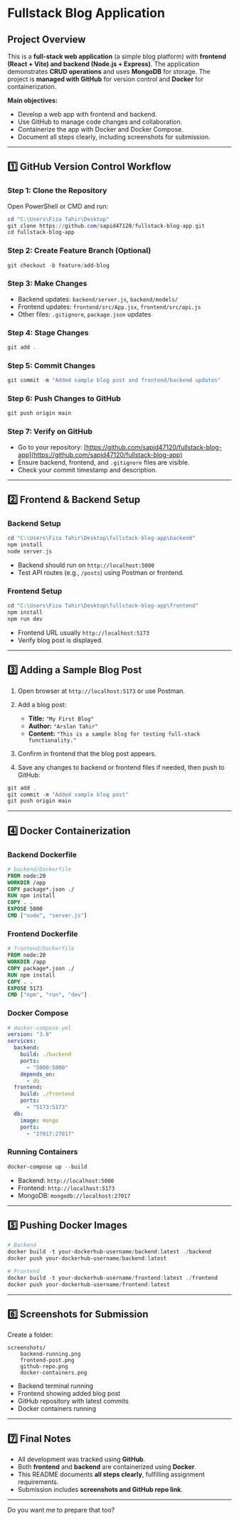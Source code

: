# Fullstack Blog Application

## Project Overview

This is a **full-stack web application** (a simple blog platform) with **frontend (React + Vite) and backend (Node.js + Express)**. The application demonstrates **CRUD operations** and uses **MongoDB** for storage. The project is **managed with GitHub** for version control and **Docker** for containerization.

**Main objectives:**

* Develop a web app with frontend and backend.
* Use GitHub to manage code changes and collaboration.
* Containerize the app with Docker and Docker Compose.
* Document all steps clearly, including screenshots for submission.

---

## 1️⃣ GitHub Version Control Workflow

### Step 1: Clone the Repository

Open PowerShell or CMD and run:

```powershell
cd "C:\Users\Fiza Tahir\Desktop"
git clone https://github.com/sapid47120/fullstack-blog-app.git
cd fullstack-blog-app
```

### Step 2: Create Feature Branch (Optional)

```powershell
git checkout -b feature/add-blog
```

### Step 3: Make Changes

* Backend updates: `backend/server.js`, `backend/models/`
* Frontend updates: `frontend/src/App.jsx`, `frontend/src/api.js`
* Other files: `.gitignore`, `package.json` updates

### Step 4: Stage Changes

```powershell
git add .
```

### Step 5: Commit Changes

```powershell
git commit -m "Added sample blog post and frontend/backend updates"
```

### Step 6: Push Changes to GitHub

```powershell
git push origin main
```

### Step 7: Verify on GitHub

* Go to your repository: [https://github.com/sapid47120/fullstack-blog-app](https://github.com/sapid47120/fullstack-blog-app)
* Ensure backend, frontend, and `.gitignore` files are visible.
* Check your commit timestamp and description.

---

## 2️⃣ Frontend & Backend Setup

### Backend Setup

```powershell
cd "C:\Users\Fiza Tahir\Desktop\fullstack-blog-app\backend"
npm install
node server.js
```

* Backend should run on `http://localhost:5000`
* Test API routes (e.g., `/posts`) using Postman or frontend.

### Frontend Setup

```powershell
cd "C:\Users\Fiza Tahir\Desktop\fullstack-blog-app\frontend"
npm install
npm run dev
```

* Frontend URL usually `http://localhost:5173`
* Verify blog post is displayed.

---

## 3️⃣ Adding a Sample Blog Post

1. Open browser at `http://localhost:5173` or use Postman.
2. Add a blog post:

   * **Title:** `"My First Blog"`
   * **Author:** `"Arslan Tahir"`
   * **Content:** `"This is a sample blog for testing full-stack functionality."`
3. Confirm in frontend that the blog post appears.
4. Save any changes to backend or frontend files if needed, then push to GitHub:

```powershell
git add .
git commit -m "Added sample blog post"
git push origin main
```

---

## 4️⃣ Docker Containerization

### Backend Dockerfile

```dockerfile
# backend/Dockerfile
FROM node:20
WORKDIR /app
COPY package*.json ./
RUN npm install
COPY . .
EXPOSE 5000
CMD ["node", "server.js"]
```

### Frontend Dockerfile

```dockerfile
# frontend/Dockerfile
FROM node:20
WORKDIR /app
COPY package*.json ./
RUN npm install
COPY . .
EXPOSE 5173
CMD ["npm", "run", "dev"]
```

### Docker Compose

```yaml
# docker-compose.yml
version: "3.8"
services:
  backend:
    build: ./backend
    ports:
      - "5000:5000"
    depends_on:
      - db
  frontend:
    build: ./frontend
    ports:
      - "5173:5173"
  db:
    image: mongo
    ports:
      - "27017:27017"
```

### Running Containers

```powershell
docker-compose up --build
```

* Backend: `http://localhost:5000`
* Frontend: `http://localhost:5173`
* MongoDB: `mongodb://localhost:27017`

---

## 5️⃣ Pushing Docker Images

```powershell
# Backend
docker build -t your-dockerhub-username/backend:latest ./backend
docker push your-dockerhub-username/backend:latest

# Frontend
docker build -t your-dockerhub-username/frontend:latest ./frontend
docker push your-dockerhub-username/frontend:latest
```

---

## 6️⃣ Screenshots for Submission

Create a folder:

```
screenshots/
    backend-running.png
    frontend-post.png
    github-repo.png
    docker-containers.png
```

* Backend terminal running
* Frontend showing added blog post
* GitHub repository with latest commits
* Docker containers running

---

## 7️⃣ Final Notes

* All development was tracked using **GitHub**.
* Both **frontend** and **backend** are containerized using **Docker**.
* This README documents **all steps clearly**, fulfilling assignment requirements.
* Submission includes **screenshots and GitHub repo link**.

---


Do you want me to prepare that too?
